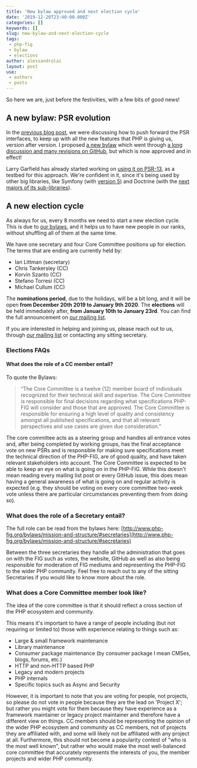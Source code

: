 ```yaml
---
title: 'New bylaw approved and next election cycle'
date: '2019-12-20T23:40:00.000Z'
categories: []
keywords: []
slug: new-bylaw-and-next-election-cycle
tags:
 - php-fig
 - bylaw
 - elections
author: alessandrolai
layout: post
use:
 - authors
 - posts
---
```


So here we are, just before the festivities, with a few bits of good news!

## A new bylaw: PSR evolution

In the [previous blog post](https://www.php-fig.org/blog/2019/10/upgrading-psr-interfaces/), we were discussing how to push forward the PSR interfaces, to keep up with all the new features that PHP is giving us, version after version. I proposed [a new bylaw](https://www.php-fig.org/bylaws/psr-evolution/) which went through [a long discussion and many revisions on GitHub](https://www.php-fig.org/bylaws/psr-evolution/), but which is now approved and in effect!

Larry Garfield has already started working on [using it on PSR-13](https://groups.google.com/d/topic/php-fig/tm1WLPUflCY/discussion), as a testbed for this approach. We're confident in it, since it's being used by other big libraries, like Symfony (with [version 5](https://symfony.com/blog/symfony-type-declarations-return-types-and-phpunit-compatibility?amp#added-php-type-declarations)) and Doctrine (with the [next majors of its sub-libraries](https://medium.com/@alcaeus/how-to-break-an-entire-ecosystem-by-publishing-a-release-b6aaab2b8aaa)).

## A new election cycle

As always for us, every 8 months we need to start a new election cycle. This is due to [our bylaws](https://www.php-fig.org/bylaws/elections-and-vacancies/), and it helps us to have new people in our ranks, without shuffling all of them at the same time.

We have one secretary and four Core Committee positions up for election. The terms that are ending are currently held by:

 * Ian Littman (secretary) 
 * Chris Tankersley (CC)
 * Korvin Szanto (CC)
 * Stefano Torresi (CC)
 * Michael Cullum (CC)

The **nominations period**, due to the holidays, will be a bit long, and it will be open **from December 20th 2019 to January 9th 2020**. The **elections** will be held immediately after, **from January 10th to January 23rd**. You can find the full announcement on [our mailing list]().

If you are interested in helping and joining us, please reach out to us, through [our mailing list](https://groups.google.com/forum/#!forum/php-fig) or contacting any sitting secretary.

### Elections FAQs

#### What does the role of a CC member entail?

To quote the Bylaws:

> “The Core Committee is a twelve (12) member board of individuals recognized for their technical skill and expertise. The Core Committee is responsible for final decisions regarding what specifications PHP-FIG will consider and those that are approved. The Core Committee is responsible for ensuring a high level of quality and consistency amongst all published specifications, and that all relevant perspectives and use cases are given due consideration.”
 
The core committee acts as a steering group and handles all entrance votes and, after being completed by working groups, has the final acceptance vote on new PSRs and is responsible for making sure specifications meet the technical direction of the PHP-FIG, are of good quality, and have taken relevant stakeholders into account. The Core Committee is expected to be able to keep an eye on what is going on in the PHP-FIG. While this doesn't mean reading every mailing list post or every GitHub issue, this does mean having a general awareness of what is going on and regular activity is expected (e.g. they should be voting on every core committee two-week vote unless there are particular circumstances preventing them from doing so).

### What does the role of a Secretary entail?

The full role can be read from the bylaws here: [http://www.php-fig.org/bylaws/mission-and-structure/#secretaries](http://www.php-fig.org/bylaws/mission-and-structure/#secretaries)

Between the three secretaries they handle all the administration that goes on with the FIG such as votes, the website, GitHub as well as also being responsible for moderation of FIG mediums and representing the PHP-FIG to the wider PHP community. Feel free to reach out to any of the sitting Secretaries if you would like to know more about the role.

### What does a Core Committee member look like?

The idea of the core committee is that it should reflect a cross section of the PHP ecosystem and community.

This means it's important to have a range of people including (but not requiring or limited to) those with experience relating to things such as:
  - Large & small framework maintenance
  - Library maintenance
  - Consumer package maintenance (by consumer package I mean CMSes, blogs, forums, etc.)
  - HTTP and non-HTTP based PHP
  - Legacy and modern projects
  - PHP internals
  - Specific topics such as Async and Security

However, it is important to note that you are voting for people, not projects, so please do not vote in people because they are the lead on 'Project X'; but rather you might vote for them because they have experience as a framework maintainer or legacy project maintainer and therefore have a different view on things. CC members should be representing the opinion of the wider PHP ecosystem and community as CC members, not of projects they are affiliated with, and some will likely not be affiliated with any project at all. Furthermore, this should not become a popularity contest of "who is the most well known", but rather who would make the most well-balanced core committee that accurately represents the interests of you, the member projects and wider PHP community.
